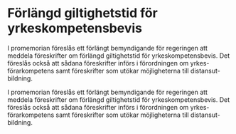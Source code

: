 # Förlängd giltighetstid för yrkeskompetensbevis

I promemorian föreslås ett förlängt bemyndigande för regeringen att meddela föreskrifter om förlängd giltighetstid för yrkeskompetensbevis. Det föreslås också att sådana föreskrifter införs i förordningen om yrkes-förarkompetens samt föreskrifter som utökar möjligheterna till distansut-bildning.

I promemorian föreslås ett förlängt bemyndigande för regeringen att meddela föreskrifter om förlängd giltighetstid för yrkeskompetensbevis. Det föreslås också att sådana föreskrifter införs i förordningen om yrkes-förarkompetens samt föreskrifter som utökar möjligheterna till distansut-bildning.
